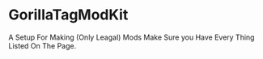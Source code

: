 # GorillaTagModKit
A Setup For Making (Only Leagal) Mods
Make Sure you Have Every Thing Listed On The Page.
